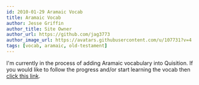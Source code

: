 ```yaml
---
id: 2010-01-29 Aramaic Vocab
title: Aramaic Vocab
author: Jesse Griffin
author_title: Site Owner
author_url: https://github.com/jag3773
author_image_url: https://avatars.githubusercontent.com/u/107731?v=4
tags: [vocab, aramaic, old-testament]
---
```


I'm currently in the process of adding Aramaic vocabulary into Quisition.  If you would like to follow the progress and/or start learning the vocab then [click this link](https://quisition.com/library/?search=aramaic&sort=).
